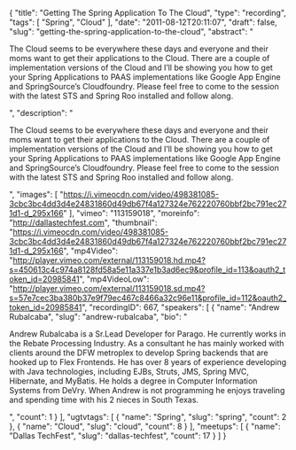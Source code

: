{
  "title": "Getting The Spring Application To The Cloud",
  "type": "recording",
  "tags": [
    "Spring",
    "Cloud"
  ],
  "date": "2011-08-12T20:11:07",
  "draft": false,
  "slug": "getting-the-spring-application-to-the-cloud",
  "abstract": "<p>The Cloud seems to be everywhere these days and everyone and their moms want to get their applications to the Cloud. There are a couple of implementation versions of the Cloud and I&rsquo;ll be showing you how to get your Spring Applications to PAAS implementations like Google App Engine and SpringSource&rsquo;s Cloudfoundry. Please feel free to come to the session with the latest STS and Spring Roo installed and follow along.</p>",
  "description": "<p>The Cloud seems to be everywhere these days and everyone and their moms want to get their applications to the Cloud. There are a couple of implementation versions of the Cloud and I&rsquo;ll be showing you how to get your Spring Applications to PAAS implementations like Google App Engine and SpringSource&rsquo;s Cloudfoundry. Please feel free to come to the session with the latest STS and Spring Roo installed and follow along.</p>",
  "images": [
    "https://i.vimeocdn.com/video/498381085-3cbc3bc4dd3d4e24831860d49db67f4a127324e762220760bbf2bc791ec271d1-d_295x166"
  ],
  "vimeo": "113159018",
  "moreinfo": "http://dallastechfest.com",
  "thumbnail": "https://i.vimeocdn.com/video/498381085-3cbc3bc4dd3d4e24831860d49db67f4a127324e762220760bbf2bc791ec271d1-d_295x166",
  "mp4Video": "http://player.vimeo.com/external/113159018.hd.mp4?s=450613c4c974a8128fd58a5e11a337e1b3ad6ec9&profile_id=113&oauth2_token_id=20985841",
  "mp4VideoLow": "http://player.vimeo.com/external/113159018.sd.mp4?s=57e7cec3ba380b37e9f79ec467c8466a32c96e11&profile_id=112&oauth2_token_id=20985841",
  "recordingID": 667,
  "speakers": [
    {
      "name": "Andrew Rubalcaba",
      "slug": "andrew-rubalcaba",
      "bio": "<p>Andrew Rubalcaba is a Sr.Lead Developer for Parago. He currently works in the Rebate Processing Industry. As a consultant he has mainly worked with clients around the DFW metroplex to develop Spring backends that are hooked up to Flex Frontends. He has over 8 years of experience developing with Java technologies, including EJBs, Struts, JMS, Spring MVC, Hibernate, and MyBatis. He holds a degree in Computer Information Systems from DeVry. When Andrew is not programming he enjoys traveling and spending time with his 2 nieces in South Texas.</p>",
      "count": 1
    }
  ],
  "ugtvtags": [
    {
      "name": "Spring",
      "slug": "spring",
      "count": 2
    },
    {
      "name": "Cloud",
      "slug": "cloud",
      "count": 8
    }
  ],
  "meetups": [
    {
      "name": "Dallas TechFest",
      "slug": "dallas-techfest",
      "count": 17
    }
  ]
}